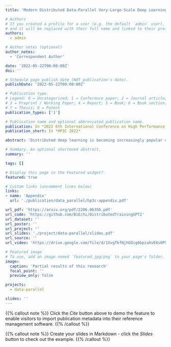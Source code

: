 ```yaml
---
title: 'Modern Distributed Data-Parallel Very-Large-Scale Deep Learning Pre-training Strategies for NLP models'

# Authors
# If you created a profile for a user (e.g. the default `admin` user), write the username (folder name) here
# and it will be replaced with their full name and linked to their profile.
authors:
  - admin

# Author notes (optional)
author_notes:
  - 'Correspondent Author'

date: '2022-05-22T00:00:00Z'
doi: ''

# Schedule page publish date (NOT publication's date).
publishDate: '2022-05-22T00:00:00Z'

# Publication type.
# Legend: 0 = Uncategorized; 1 = Conference paper; 2 = Journal article;
# 3 = Preprint / Working Paper; 4 = Report; 5 = Book; 6 = Book section;
# 7 = Thesis; 8 = Patent
publication_types: ['1']

# Publication name and optional abbreviated publication name.
publication: In *2022 6th International Conference on High Performance Compilation, Computing and Communications*
publication_short: In *HP3C 2022*

abstract: 'Distributed deep learning is becoming increasingly popular due to the expanding demand for computing resources for deep learning models with a larger amount of parameters. Different from traditional training approaches, data-parallel training allows multiple compute nodes to train large deep learning models simultaneously in order to boost the training efficiency. In this paper, we present and compare six strategies for data-parallel training using PyTorch on the language model GPT-2 with 100M parameters using a qualitative approach. These strategies are Single GPU, Single Parameter Server, Distributed Parameter Server, Horovod, Distributed Parameter Server with Apex mixed-precision strategy, and Horovod with Apex mixed-precision strategy. We also analyze the quantitative experiment results from each strategy. In the end, we draw the conclusion that the Distributed Parameter Server with Apex mixedprecision strategy has the best performance on single node training, while Horovod with Apex is the most robust approach to use when we have single or multiple nodes.'

# Summary. An optional shortened abstract.
summary: ''

tags: []

# Display this page in the Featured widget?
featured: true

# Custom links (uncomment lines below)
links:
- name: 'Appendix'
  url: './publication/data_parallel/hp3c-appendix.pdf'

url_pdf: 'https://arxiv.org/pdf/2206.06356.pdf'
url_code: 'https://github.com/BiEchi/DistributedTrainingGPT2' 
url_dataset: ''
url_poster: ''
url_project: ''
url_slides: './project/data-parallel/slides.pdf'
url_source: ''
url_video: 'https://drive.google.com/file/d/1XvgTkfNjhGOig6bpzaXvE8s0P5BODv75/view'

# Featured image
# To use, add an image named `featured.jpg/png` to your page's folder.
image:
  caption: 'Partial results of this research'
  focal_point: ''
  preview_only: false

projects:
  - data-parallel

slides: ''
---
```


{{% callout note %}}
Click the _Cite_ button above to demo the feature to enable visitors to import publication metadata into their reference management software.
{{% /callout %}}

{{% callout note %}}
Create your slides in Markdown - click the _Slides_ button to check out the example.
{{% /callout %}}

